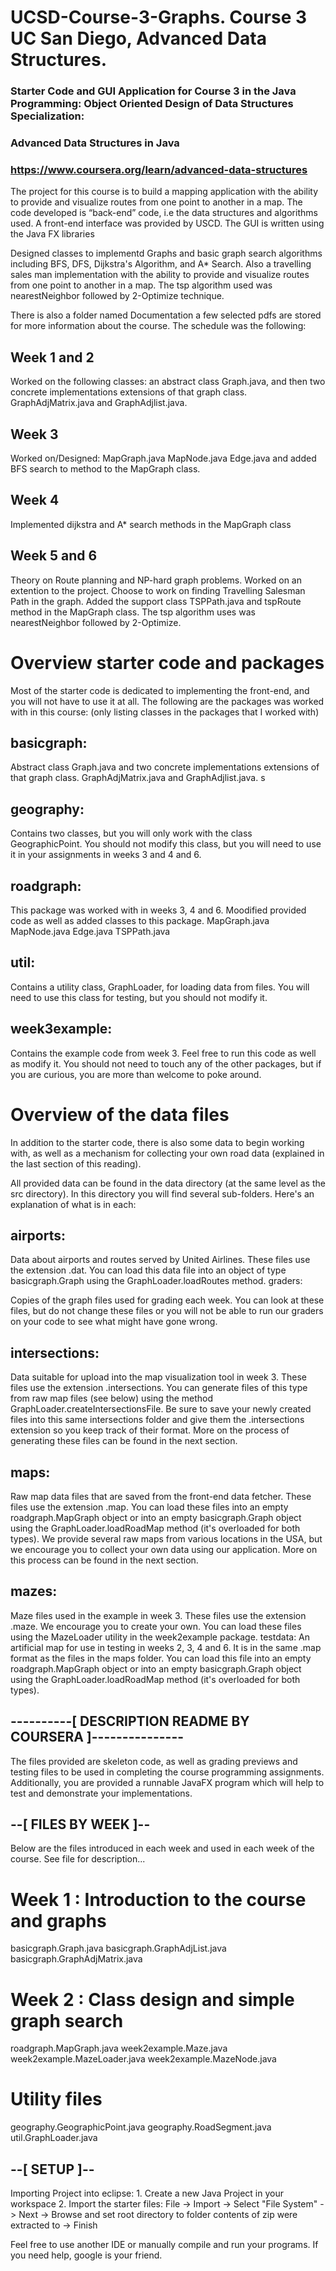 # UCSD-Course-3-Graphs. Course 3 UC San Diego, Advanced Data Structures.
### Starter Code and GUI Application for Course 3 in the Java Programming: Object Oriented Design of Data Structures Specialization:
### Advanced Data Structures in Java
### https://www.coursera.org/learn/advanced-data-structures


The project for this course is to build a mapping application with the ability to provide and visualize routes from one point to another in a map. The code developed is “back-end” code, i.e the data structures and algorithms used. A front-end interface was provided by USCD. The GUI is written using the Java FX libraries

Designed classes to implementd Graphs and basic graph search algorithms including BFS, DFS, Dijkstra's Algorithm, and A* Search. Also a travelling sales man implementation with the ability to provide and visualize routes from one point to another in a map. The tsp algorithm used was nearestNeighbor followed by 2-Optimize technique.

There is also a folder named Documentation a few selected pdfs are stored for more information about the course.
The schedule was the following:

## Week 1 and 2
Worked on the following classes: an abstract class Graph.java, and then two concrete implementations extensions of that graph class. GraphAdjMatrix.java and GraphAdjlist.java.

## Week 3
Worked on/Designed: MapGraph.java MapNode.java Edge.java and added BFS search to method to the MapGraph class.

## Week 4
Implemented dijkstra and A* search methods in the MapGraph class

## Week 5 and 6
Theory on Route planning and NP-hard graph problems. Worked on an extention to the project. Choose to work on finding Travelling Salesman Path in the graph. Added the support class TSPPath.java and tspRoute method in the MapGraph class. The tsp algorithm uses was nearestNeighbor followed by 2-Optimize.


# Overview starter code and packages

Most of the starter code is dedicated to implementing the front-end, and you will not have to use it at all. The following are the packages was worked with in this course: (only listing classes in the packages that I worked with)
## basicgraph:
Abstract class Graph.java and two concrete implementations extensions of that graph class. GraphAdjMatrix.java and GraphAdjlist.java. s

## geography:

Contains two classes, but you will only work with the class GeographicPoint. You should not modify this class, but you will need to use it in your assignments in weeks 3 and 4 and 6.

## roadgraph:
This package was worked with in weeks 3, 4 and 6. Moodified provided code as well as added classes to this package. MapGraph.java MapNode.java Edge.java TSPPath.java

## util:
Contains a utility class, GraphLoader, for loading data from files. You will need to use this class for testing, but you should not modify it.

## week3example:
Contains the example code from week 3. Feel free to run this code as well as modify it. You should not need to touch any of the other packages, but if you are curious, you are more than welcome to poke around.


# Overview of the data files

In addition to the starter code, there is also some data to begin working with, as well as a mechanism for collecting your own road data (explained in the last section of this reading).

All provided data can be found in the data directory (at the same level as the src directory). In this directory you will find several sub-folders. Here's an explanation of what is in each:

## airports:
Data about airports and routes served by United Airlines. These files use the extension .dat. You can load this data file into an object of type basicgraph.Graph using the GraphLoader.loadRoutes method.
graders:

Copies of the graph files used for grading each week. You can look at these files, but do not change these files or you will not be able to run our graders on your code to see what might have gone wrong.

## intersections:
Data suitable for upload into the map visualization tool in week 3. These files use the extension .intersections. You can generate files of this type from raw map files (see below) using the method GraphLoader.createIntersectionsFile. Be sure to save your newly created files into this same intersections folder and give them the .intersections extension so you keep track of their format. More on the process of generating these files can be found in the next section.


## maps:
Raw map data files that are saved from the front-end data fetcher. These files use the extension .map. You can load these files into an empty roadgraph.MapGraph object or into an empty basicgraph.Graph object using the GraphLoader.loadRoadMap method (it's overloaded for both types). We provide several raw maps from various locations in the USA, but we encourage you to collect your own data using our application. More on this process can be found in the next section.

## mazes:
Maze files used in the example in week 3. These files use the extension .maze. We encourage you to create your own. You can load these files using the MazeLoader utility in the week2example package. testdata: An artificial map for use in testing in weeks 2, 3, 4 and 6. It is in the same .map format as the files in the maps folder. You can load this file into an empty roadgraph.MapGraph object or into an empty basicgraph.Graph object using the GraphLoader.loadRoadMap method (it's overloaded for both types).



## ----------[ DESCRIPTION README BY COURSERA ]---------------

The files provided are skeleton code, as well as grading previews and 
testing files to be used in completing the course programming 
assignments. Additionally, you are provided a runnable JavaFX program 
which will help to test and demonstrate your implementations.

## --[ FILES BY WEEK ]--

Below are the files introduced in each week and used in each week
of the course. See file for description...

Week 1 : Introduction to the course and graphs
==============================================
basicgraph.Graph.java
basicgraph.GraphAdjList.java
basicgraph.GraphAdjMatrix.java

Week 2 : Class design and simple graph search
==================================================
roadgraph.MapGraph.java
week2example.Maze.java
week2example.MazeLoader.java
week2example.MazeNode.java

Utility files
=============
geography.GeographicPoint.java
geography.RoadSegment.java
util.GraphLoader.java

## --[ SETUP ]-- 

Importing Project into eclipse:
	1. Create a new Java Project in your workspace
	2. Import the starter files:
	  File -> Import -> Select "File System" -> Next -> Browse and set 
	  root directory to folder contents of zip were extracted to -> Finish

Feel free to use another IDE or manually compile and run your programs.
If you need help, google is your friend.
